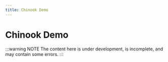 ```yaml
---
title: Chinook Demo
---
```

# Chinook Demo

:::warning NOTE
The content here is under development, is incomplete, and may contain some errors.
:::
